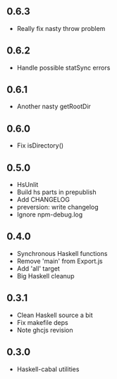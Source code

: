 ## 0.6.3
* Really fix nasty throw problem

## 0.6.2
* Handle possible statSync errors

## 0.6.1
* Another nasty getRootDir

## 0.6.0
* Fix isDirectory()

## 0.5.0
* HsUnlit
* Build hs parts in prepublish
* Add CHANGELOG
* preversion: write changelog
* Ignore npm-debug.log

## 0.4.0
* Synchronous Haskell functions
* Remove 'main' from Export.js
* Add 'all' target
* Big Haskell cleanup

## 0.3.1
* Clean Haskell source a bit
* Fix makefile deps
* Note ghcjs revision

## 0.3.0
* Haskell-cabal utilities
